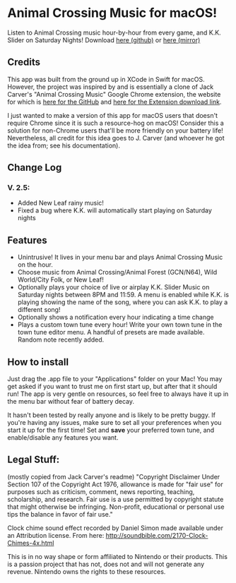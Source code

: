 # Animal Crossing Music for macOS!
Listen to Animal Crossing music hour-by-hour from every game, and K.K. Slider on Saturday Nights!
Download [here (github)](https://github.com/epdavid/ac-music/releases) or [here (mirror)](https://nofile.io/f/BAJ6KBKE51z/AC+Music+2.5.dmg)

## Credits
This app was built from the ground up in XCode in Swift for macOS. However, the project was inspired by and is essentially a clone of Jack Carver's "Animal Crossing Music" Google Chrome extension, the website for which is [here for the GitHub](https://github.com/JdotCarver/Animal-Crossing-Music-Extension#) and [here for the Extension download link](https://chrome.google.com/webstore/detail/animal-crossing-music/fcedlaimpcfgpnfdgjbmmfibkklpioop?hl=en).

I just wanted to make a version of this app for macOS users that doesn't require Chrome since it is such a resource-hog on macOS! Consider this a solution for non-Chrome users that'll be more friendly on your battery life! Nevertheless, all credit for this idea goes to J. Carver (and whoever he got the idea from; see his documentation).

## Change Log
### V. 2.5:
* Added New Leaf rainy music!
* Fixed a bug where K.K. will automatically start playing on Saturday nights

## Features
* Unintrusive! It lives in your menu bar and plays Animal Crossing Music on the hour.
* Choose music from Animal Crossing/Animal Forest (GCN/N64), Wild World/City Folk, or New Leaf! 
* Optionally plays your choice of live or airplay K.K. Slider Music on Saturday nights between 8PM and 11:59. A menu is enabled while K.K. is playing showing the name of the song, where you can ask K.K. to play a different song!
* Optionally shows a notification every hour indicating a time change
* Plays a custom town tune every hour! Write your own town tune in the town tune editor menu. A handful of presets are made available. Random note recently added. 

## How to install
Just drag the .app file to your "Applications" folder on your Mac! You may get asked if you want to trust me on first start up, but after that it should run! The app is very gentle on resources, so feel free to always have it up in the menu bar without fear of battery decay.

It hasn't been tested by really anyone and is likely to be pretty buggy. If you're having any issues, make sure to set all your preferences when you start it up for the first time! Set and **save** your preferred town tune, and enable/disable any features you want. 

## Legal Stuff:
(mostly copied from Jack Carver's readme)
"Copyright Disclaimer Under Section 107 of the Copyright Act 1976, allowance is made for "fair use" for purposes such as criticism, comment, news reporting, teaching, scholarship, and research. Fair use is a use permitted by copyright statute that might otherwise be infringing. Non-profit, educational or personal use tips the balance in favor of fair use."

Clock chime sound effect recorded by Daniel Simon made available under an Attribution license. From here: http://soundbible.com/2170-Clock-Chimes-4x.html

This is in no way shape or form affiliated to Nintendo or their products. This is a passion project that has not, does not and will not generate any revenue. Nintendo owns the rights to these resources.
